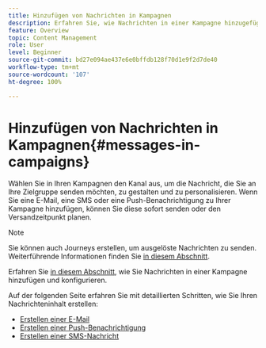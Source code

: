 ```yaml
---
title: Hinzufügen von Nachrichten in Kampagnen
description: Erfahren Sie, wie Nachrichten in einer Kampagne hinzugefügt werden
feature: Overview
topic: Content Management
role: User
level: Beginner
source-git-commit: bd27e094ae437e6e0bffdb128f70d1e9f2d7de40
workflow-type: tm+mt
source-wordcount: '107'
ht-degree: 100%

---
```



# Hinzufügen von Nachrichten in Kampagnen{#messages-in- campaigns}

Wählen Sie in Ihren Kampagnen den Kanal aus, um die Nachricht, die Sie an Ihre Zielgruppe senden möchten, zu gestalten und zu personalisieren. Wenn Sie eine E-Mail, eine SMS oder eine Push-Benachrichtigung zu Ihrer Kampagne hinzufügen, können Sie diese sofort senden oder den Versandzeitpunkt planen.

>[!NOTE]
>Sie können auch Journeys erstellen, um ausgelöste Nachrichten zu senden. Weiterführende Informationen finden Sie [in diesem Abschnitt](messages-in-journeys.md).

Erfahren Sie [in diesem Abschnitt](../campaigns/create-campaign.md), wie Sie Nachrichten in einer Kampagne hinzufügen und konfigurieren.

Auf der folgenden Seite erfahren Sie mit detaillierten Schritten, wie Sie Ihren Nachrichteninhalt erstellen:

* [Erstellen einer E-Mail](create-email.md)
* [Erstellen einer Push-Benachrichtigung](create-push.md)
* [Erstellen einer SMS-Nachricht](create-sms.md)
